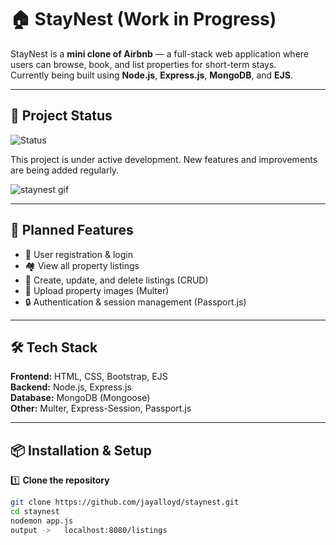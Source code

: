 # 🏠 StayNest (Work in Progress)

StayNest is a **mini clone of Airbnb** — a full-stack web application where users can browse, book, and list properties for short-term stays.  
Currently being built using **Node.js**, **Express.js**, **MongoDB**, and **EJS**.  

---

## 🚧 Project Status
![Status](https://img.shields.io/badge/status-in%20progress-yellow)

This project is under active development. New features and improvements are being added regularly.

![staynest gif](https://github.com/user-attachments/assets/799255e8-7924-415b-a4e9-e4000ec95203)



---

## 🎯 Planned Features
- 🧑 User registration & login
- 🏘 View all property listings
- 📝 Create, update, and delete listings (CRUD)
- 📸 Upload property images (Multer)
- 🔒 Authentication & session management (Passport.js)

---

## 🛠 Tech Stack
**Frontend:** HTML, CSS, Bootstrap, EJS  
**Backend:** Node.js, Express.js  
**Database:** MongoDB (Mongoose)  
**Other:** Multer, Express-Session, Passport.js  

---


## 📦 Installation & Setup 

1️⃣ **Clone the repository**
```bash
git clone https://github.com/jayalloyd/staynest.git
cd staynest
nodemon app.js
output ->   localhost:8080/listings
